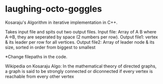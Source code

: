 # laughing-octo-goggles
Kosaraju's Algorithm in iterative implementation in C++.

Takes input file and spits out two output files.
Input file: Array of A B where A->B, they are seperated by space (2 numbers per row).
Output file1: vertex & its leader per row for all vertices.
Output file2: Array of leader node & its size, sorted in order from biggest to smallest

*Change filepaths in the code.


Wikipedia on Kosaraju Algo: In the mathematical theory of directed graphs, a graph is said to be strongly connected or diconnected if every vertex is reachable from every other vertex
